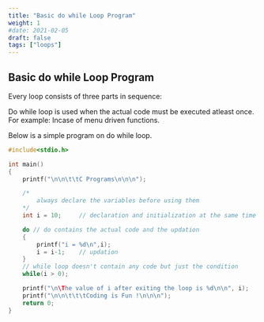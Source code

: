 ```yaml
---
title: "Basic do while Loop Program"
weight: 1
#date: 2021-02-05
draft: false
tags: ["loops"]
---
```


## Basic do while Loop Program

Every loop consists of three parts in sequence:

Do while loop is used when the actual code must be executed atleast once. For example: Incase of menu driven functions.

Below is a simple program on do while loop.

```c
#include<stdio.h>

int main()
{
    printf("\n\n\t\tC Programs\n\n\n");

    /*
        always declare the variables before using them
    */
    int i = 10;     // declaration and initialization at the same time

    do // do contains the actual code and the updation
    {
        printf("i = %d\n",i);
        i = i-1;    // updation
    }
    // while loop doesn't contain any code but just the condition
    while(i > 0);

    printf("\n\The value of i after exiting the loop is %d\n\n", i);
    printf("\n\n\t\t\tCoding is Fun !\n\n\n");
    return 0;
}
```
